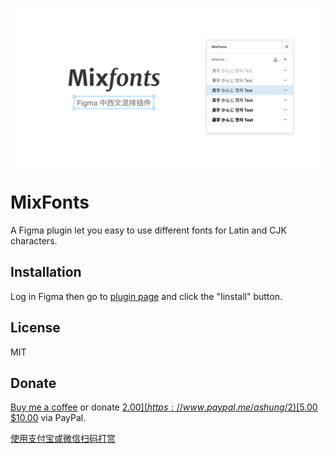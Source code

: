 ![](mixfonts.png)

# MixFonts

A Figma plugin let you easy to use different fonts for Latin and CJK characters.

## Installation

Log in Figma then go to [plugin page](https://www.figma.com/c) and click the "Iinstall" button.

## License

MIT

## Donate

[Buy me a coffee](https://www.buymeacoffee.com/ashung) or donate [$2.00](https://www.paypal.me/ashung/2) [$5.00](https://www.paypal.me/ashung/5) [$10.00](https://www.paypal.me/ashung/10) via PayPal.

[使用支付宝或微信扫码打赏](https://ashung.github.io/donate.html)